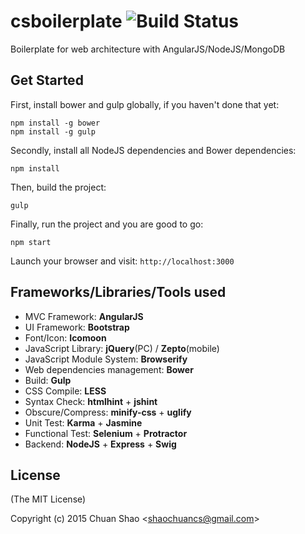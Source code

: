 # csboilerplate ![Build Status](https://travis-ci.org/shaochuancs/csboilerplate.svg?branch=master)
Boilerplate for web architecture with AngularJS/NodeJS/MongoDB

## Get Started
First, install bower and gulp globally, if you haven't done that yet:

```
npm install -g bower
npm install -g gulp
```

Secondly, install all NodeJS dependencies and Bower dependencies:

```
npm install
```

Then, build the project:

```
gulp
```

Finally, run the project and you are good to go:

```
npm start
```

Launch your browser and visit: `http://localhost:3000`

## Frameworks/Libraries/Tools used
- MVC Framework: __AngularJS__
- UI Framework: __Bootstrap__
- Font/Icon: __Icomoon__
- JavaScript Library: __jQuery__(PC) / __Zepto__(mobile)
- JavaScript Module System: __Browserify__
- Web dependencies management: __Bower__
- Build: __Gulp__
- CSS Compile: __LESS__
- Syntax Check: __htmlhint__ + __jshint__
- Obscure/Compress: __minify-css__ + __uglify__
- Unit Test: __Karma__ + __Jasmine__
- Functional Test: __Selenium__ + __Protractor__
- Backend: __NodeJS__ + __Express__ + __Swig__

## License

(The MIT License)

Copyright (c) 2015 Chuan Shao &lt;shaochuancs@gmail.com&gt;